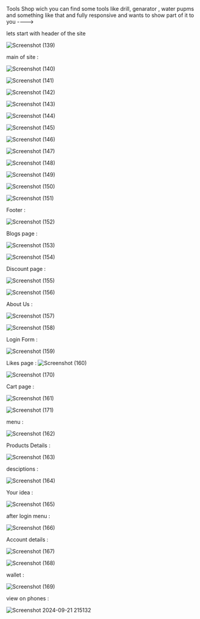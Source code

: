 Tools Shop wich you can find some tools like drill, genarator , water pupms and something like that and fully responsive and  wants to show part of it to you ----> 


lets start with header of the site 

![Screenshot (139)](https://github.com/user-attachments/assets/965c2613-063b-4a72-af80-961e624063b5)

main of site : 

![Screenshot (140)](https://github.com/user-attachments/assets/5a824877-f4da-47ff-94e9-e9b042519e5b)

![Screenshot (141)](https://github.com/user-attachments/assets/adfa5c59-4add-4ed2-88bd-eddc41578139)

![Screenshot (142)](https://github.com/user-attachments/assets/51cfb340-908d-4ca1-9cbf-b30a1ccfc670)

![Screenshot (143)](https://github.com/user-attachments/assets/fbe0f7a3-7270-4a69-bca1-8155462f5712)

![Screenshot (144)](https://github.com/user-attachments/assets/3f656e9a-79a0-42ee-8854-843ef80a9aaa)

![Screenshot (145)](https://github.com/user-attachments/assets/a2bb0261-7562-4448-9817-ac4b589a4994)

![Screenshot (146)](https://github.com/user-attachments/assets/dff1ff88-b887-4b90-8208-86673bcb4a71)

![Screenshot (147)](https://github.com/user-attachments/assets/c91ccf1a-1349-400d-af18-2f061e0d75bb)

![Screenshot (148)](https://github.com/user-attachments/assets/207a837a-346f-4bc2-9086-f632d2410926)

![Screenshot (149)](https://github.com/user-attachments/assets/fb239c8c-4c5d-4083-a3b4-7bb4da91fb33)

![Screenshot (150)](https://github.com/user-attachments/assets/c8197a83-4982-4e39-a046-92e12f6f9496)

![Screenshot (151)](https://github.com/user-attachments/assets/506b5766-2577-4d7a-846a-ba057b360262)


Footer  : 

![Screenshot (152)](https://github.com/user-attachments/assets/0e406752-ec86-4d56-b9bc-fef4c21dcfcd)

Blogs page : 

![Screenshot (153)](https://github.com/user-attachments/assets/4fb74a1e-0be5-4d98-a649-3679978fe5fb)

![Screenshot (154)](https://github.com/user-attachments/assets/343aa203-08ea-4412-bf18-23ddbe57ca67)

Discount  page : 

![Screenshot (155)](https://github.com/user-attachments/assets/c7c913e7-19e9-4265-8c55-9af18a65d446)

![Screenshot (156)](https://github.com/user-attachments/assets/f76028ef-2a51-439b-9302-4bd7c4d4dd9b)

About Us : 

![Screenshot (157)](https://github.com/user-attachments/assets/c018b323-7dee-49f7-a96d-1141b8d6f7c6)

![Screenshot (158)](https://github.com/user-attachments/assets/8cc10c42-4634-431f-bac7-30c8d73f1a0c)

Login Form : 

![Screenshot (159)](https://github.com/user-attachments/assets/b9576a30-bab7-457a-9329-200115c0f857)

Likes page : 
![Screenshot (160)](https://github.com/user-attachments/assets/779369bc-ded8-415f-b84c-2e1f6fa18484)

![Screenshot (170)](https://github.com/user-attachments/assets/93504835-a403-43ca-9452-2c750ba332cf)

Cart page :

![Screenshot (161)](https://github.com/user-attachments/assets/720690af-e68b-43b7-9350-416771a85aee)

![Screenshot (171)](https://github.com/user-attachments/assets/6fd5a5bb-7ca5-4833-9f86-f3e5389ae4f9)

menu :

![Screenshot (162)](https://github.com/user-attachments/assets/ae34637a-3e95-4d02-bc3e-4b0094d9dee3)

Products Details :

![Screenshot (163)](https://github.com/user-attachments/assets/c4aeccae-83fd-491b-aca6-f1b74c3236fe)

desciptions : 

![Screenshot (164)](https://github.com/user-attachments/assets/b6b0a366-c3a3-465b-9d87-70494373ac67)

Your idea :

![Screenshot (165)](https://github.com/user-attachments/assets/3430355b-c27c-4e42-9f07-20b83d385b58)

after login menu : 

![Screenshot (166)](https://github.com/user-attachments/assets/8deb0da9-5e5f-4a08-9bb3-8ffcce4f7c80)

Account details :

![Screenshot (167)](https://github.com/user-attachments/assets/b629455d-cae9-43ed-8edc-3ce903e85062)

![Screenshot (168)](https://github.com/user-attachments/assets/92d31475-7661-4b23-b49b-b331715be878)

wallet : 

![Screenshot (169)](https://github.com/user-attachments/assets/6bf903e0-03b1-4dc6-9d10-d92118a85d76)

view on phones : 


![Screenshot 2024-09-21 215132](https://github.com/user-attachments/assets/0a436f0e-9aa5-480e-aa64-0fb4dbde7832)


